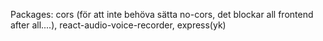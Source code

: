 Packages: cors (för att inte behöva sätta no-cors, det blockar all frontend after all....), react-audio-voice-recorder, express(yk)
